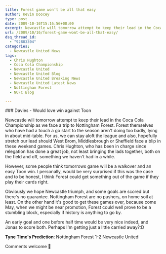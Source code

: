 ```yaml
---
title: Forest game won’t be all that easy
author: Kevin Doocey
type: post
date: 2009-10-16T15:16:56+00:00
excerpt: Newcastle will tomorrow attempt to keep their lead in the Coca Cola Championship as we..
url: /2009/10/16/forest-game-wont-be-all-that-easy/
dsq_thread_id:
  - "92803304"
categories:
  - Newcastle United News
tags:
  - Chris Hughton
  - Coca Cola Championship
  - Newcastle United
  - Newcastle United Blog
  - Newcastle United Breaking News
  - Newcastle United Latest News
  - Nottingham Forest
  - NUFC Blog

---
```

### Davies - Would love win against Toon

Newcastle will tomorrow attempt to keep their lead in the Coca Cola Championship as we face a trip to Nottingham Forest. Forest themselves who have had a touch a go start to the season aren't doing too badly, lying in about mid-table. For us, we can stay aloft the league and also, hopefully stretch our lead should West Brom, Middlesbrough or Sheffield face a blip in  these weekend games. Chris Hughton, who has been in charge since relegation has done a great job, not least bringing the lads together, both on the field and off, something we haven't had in a while.

However, some people think tomorrows game will be a walkover and an easy Toon win. I personally, would be very surprised if this was the case and to be honest, I think Forest could get something out of the game if they play their cards right.

Obviously we hope Newcastle triumph, and some goals are scored but there's no guarantee. Nottingham Forest are no pushers, on home soil at least. On the other hand it's good to get these games over, because come May, when we might be near promotion, Forest could well prove to be a stumbling block, especially if history is anything to go by.

An early goal and one before half time would be very nice indeed, and Jonas to score both. Perhaps I'm getting just a little carried away?:D

**Tyne Time's Prediction**: Nottingham Forest 1-2 Newcastle United

Comments welcome 🙂
